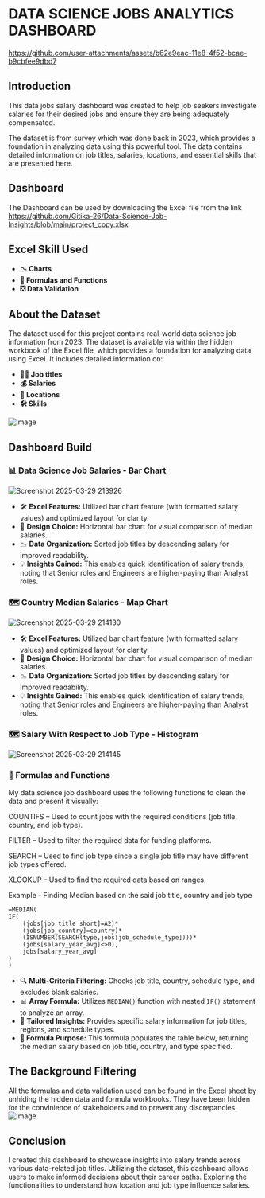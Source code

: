 
# DATA SCIENCE JOBS ANALYTICS DASHBOARD




https://github.com/user-attachments/assets/b62e9eac-11e8-4f52-bcae-b9cbfee9dbd7



## Introduction
This data jobs salary dashboard was created to help job seekers investigate salaries for their desired jobs and ensure they are being adequately compensated.

The dataset is from survey which was done back in 2023, which provides a foundation in analyzing data using this powerful tool. The data contains detailed information on job titles, salaries, locations, and essential skills that are presented here.

## Dashboard 
The Dashboard can be used by downloading the Excel file from the link https://github.com/Gitika-26/Data-Science-Job-Insights/blob/main/project_copy.xlsx

## Excel Skill Used
- **📉 Charts**
- **🧮 Formulas and Functions**
- **❎ Data Validation**

## About the Dataset
The dataset used for this project contains real-world data science job information from 2023. The dataset is available via within the hidden workbook of the Excel file, which provides a foundation for analyzing data using Excel. It includes detailed information on:

- **👨‍💼 Job titles**
- **💰 Salaries**
- **📍 Locations**
- **🛠️ Skills**
  
![image](https://github.com/user-attachments/assets/8f85b1d9-ec74-4af6-9f65-9765431f6a44)


## Dashboard Build

### 📊 Data Science Job Salaries - Bar Chart
![Screenshot 2025-03-29 213926](https://github.com/user-attachments/assets/a953d19d-9b1d-4b78-a0a8-8ed0101159b2)

- 🛠️ **Excel Features:** Utilized bar chart feature (with formatted salary values) and optimized layout for clarity.
- 🎨 **Design Choice:** Horizontal bar chart for visual comparison of median salaries.
- 📉 **Data Organization:** Sorted job titles by descending salary for improved readability.
- 💡 **Insights Gained:** This enables quick identification of salary trends, noting that Senior roles and Engineers are higher-paying than Analyst roles.

### 🗺️ Country Median Salaries - Map Chart
![Screenshot 2025-03-29 214130](https://github.com/user-attachments/assets/a085c37a-e9d6-4d0a-b88b-9c6d3e304eea)

- 🛠️ **Excel Features:** Utilized bar chart feature (with formatted salary values) and optimized layout for clarity.
- 🎨 **Design Choice:** Horizontal bar chart for visual comparison of median salaries.
- 📉 **Data Organization:** Sorted job titles by descending salary for improved readability.
- 💡 **Insights Gained:** This enables quick identification of salary trends, noting that Senior roles and Engineers are higher-paying than Analyst roles.

### 🗺️ Salary With Respect to Job Type - Histogram
![Screenshot 2025-03-29 214145](https://github.com/user-attachments/assets/c063ba3e-24f5-4b12-90c1-d839fe13d5a1)

###  🧮 Formulas and Functions
My data science job dashboard uses the following functions to clean the data and present it visually:

COUNTIFS – Used to count jobs with the required conditions (job title, country, and job type).

FILTER – Used to filter the required data for funding platforms.

SEARCH – Used to find job type since a single job title may have different job types offered.

XLOOKUP – Used to find the required data based on ranges.

Example - Finding Median based on the said job title, country and job type

```
=MEDIAN(
IF(
    (jobs[job_title_short]=A2)*
    (jobs[job_country]=country)*
    (ISNUMBER(SEARCH(type,jobs[job_schedule_type])))*
    (jobs[salary_year_avg]<>0),
    jobs[salary_year_avg]
)
)
```

- 🔍 **Multi-Criteria Filtering:** Checks job title, country, schedule type, and excludes blank salaries.
- 📊 **Array Formula:** Utilizes `MEDIAN()` function with nested `IF()` statement to analyze an array.
- 🎯 **Tailored Insights:** Provides specific salary information for job titles, regions, and schedule types.
- **🔢 Formula Purpose:** This formula populates the table below, returning the median salary based on job title, country, and type specified.

## The Background Filtering
All the formulas and data validation used can be found in the Excel sheet by unhiding the hidden data and formula workbooks. They have been hidden for the convinience of stakeholders and to prevent any discrepancies.
![image](https://github.com/user-attachments/assets/316fcded-912f-4992-bd3a-cc136ea57c55)




## Conclusion
I created this dashboard to showcase insights into salary trends across various data-related job titles. Utilizing the dataset, this dashboard allows users to make informed decisions about their career paths. Exploring the functionalities to understand how location and job type influence salaries. 



